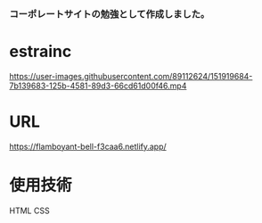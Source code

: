 ### コーポレートサイトの勉強として作成しました。
# estrainc





https://user-images.githubusercontent.com/89112624/151919684-7b139683-125b-4581-89d3-66cd61d00f46.mp4




# URL
https://flamboyant-bell-f3caa6.netlify.app/



# 使用技術
HTML
CSS
